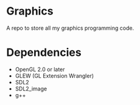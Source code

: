 # Graphics
A repo to store all my graphics programming code.

# Dependencies
* OpenGL 2.0 or later
* GLEW (GL Extension Wrangler)
* SDL2
* SDL2_image
* g++
